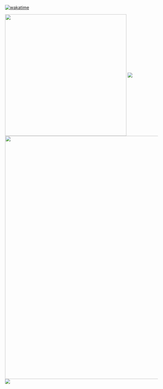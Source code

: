[![wakatime](https://wakatime.com/badge/user/018e666c-c584-40d2-b937-d94aa40bdf3b.svg)](https://wakatime.com/@018e666c-c584-40d2-b937-d94aa40bdf3b)

<img align="center" width="400" src="https://github-readme-stats.vercel.app/api?username=Diraw&theme=transparent&include_all_commits=true&show_icons=true&hide_border=true" />

<img align="center" src="https://github-readme-stats.vercel.app/api/wakatime?username=Diraw&theme=transparent&hide_border=true&layout=compact&langs_count=22" />

<img width="800" src="https://github-readme-activity-graph.vercel.app/graph?username=Diraw&theme=github-compact&hide_border=true&area=true" />

<img align="center" src="https://github-readme-stats.vercel.app/api/wakatime?username=Diraw&theme=transparent&hide_border=true&layout=compact&langs_count=22" />
